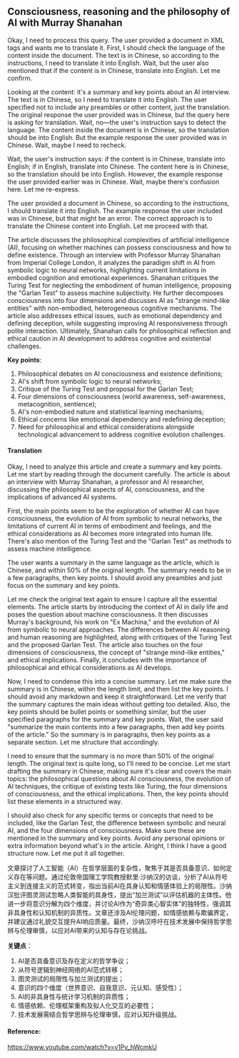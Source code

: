 ## Consciousness, reasoning and the philosophy of AI with Murray Shanahan

<think>
Okay, I need to process this query. The user provided a document in XML tags and wants me to translate it. First, I should check the language of the content inside the document. The text is in Chinese, so according to the instructions, I need to translate it into English. Wait, but the user also mentioned that if the content is in Chinese, translate into English. Let me confirm.

Looking at the content: it's a summary and key points about an AI interview. The text is in Chinese, so I need to translate it into English. The user specified not to include any preambles or other content, just the translation. The original response the user provided was in Chinese, but the query here is asking for translation. Wait, no—the user's instruction says to detect the language. The content inside the document is in Chinese, so the translation should be into English. But the example response the user provided was in Chinese. Wait, maybe I need to recheck.

Wait, the user's instruction says: if the content is in Chinese, translate into English; if in English, translate into Chinese. The content here is in Chinese, so the translation should be into English. However, the example response the user provided earlier was in Chinese. Wait, maybe there's confusion here. Let me re-express.

The user provided a document in Chinese, so according to the instructions, I should translate it into English. The example response the user included was in Chinese, but that might be an error. The correct approach is to translate the Chinese content into English. Let me proceed with that.
</think>

The article discusses the philosophical complexities of artificial intelligence (AI), focusing on whether machines can possess consciousness and how to define existence. Through an interview with Professor Murray Shanahan from Imperial College London, it analyzes the paradigm shift in AI from symbolic logic to neural networks, highlighting current limitations in embodied cognition and emotional experiences. Shanahan critiques the Turing Test for neglecting the embodiment of human intelligence, proposing the "Garlan Test" to assess machine subjectivity. He further decomposes consciousness into four dimensions and discusses AI as "strange mind-like entities" with non-embodied, heterogeneous cognitive mechanisms. The article also addresses ethical issues, such as emotional dependency and defining deception, while suggesting improving AI responsiveness through polite interaction. Ultimately, Shanahan calls for philosophical reflection and ethical caution in AI development to address cognitive and existential challenges.  

**Key points**:  
1. Philosophical debates on AI consciousness and existence definitions;  
2. AI's shift from symbolic logic to neural networks;  
3. Critique of the Turing Test and proposal for the Garlan Test;  
4. Four dimensions of consciousness (world awareness, self-awareness, metacognition, sentience);  
5. AI's non-embodied nature and statistical learning mechanisms;  
6. Ethical concerns like emotional dependency and redefining deception;  
7. Need for philosophical and ethical considerations alongside technological advancement to address cognitive evolution challenges.

#### Translation 

<think>
Okay, I need to analyze this article and create a summary and key points. Let me start by reading through the document carefully. The article is about an interview with Murray Shanahan, a professor and AI researcher, discussing the philosophical aspects of AI, consciousness, and the implications of advanced AI systems.

First, the main points seem to be the exploration of whether AI can have consciousness, the evolution of AI from symbolic to neural networks, the limitations of current AI in terms of embodiment and feelings, and the ethical considerations as AI becomes more integrated into human life. There's also mention of the Turing Test and the "Garlan Test" as methods to assess machine intelligence.

The user wants a summary in the same language as the article, which is Chinese, and within 50% of the original length. The summary needs to be in a few paragraphs, then key points. I should avoid any preambles and just focus on the summary and key points.

Let me check the original text again to ensure I capture all the essential elements. The article starts by introducing the context of AI in daily life and poses the question about machine consciousness. It then discusses Murray's background, his work on "Ex Machina," and the evolution of AI from symbolic to neural approaches. The differences between AI reasoning and human reasoning are highlighted, along with critiques of the Turing Test and the proposed Garlan Test. The article also touches on the four dimensions of consciousness, the concept of "strange mind-like entities," and ethical implications. Finally, it concludes with the importance of philosophical and ethical considerations as AI develops.

Now, I need to condense this into a concise summary. Let me make sure the summary is in Chinese, within the length limit, and then list the key points. I should avoid any markdown and keep it straightforward. Let me verify that the summary captures the main ideas without getting too detailed. Also, the key points should be bullet points or something similar, but the user specified paragraphs for the summary and key points. Wait, the user said "summarize the main contents into a few paragraphs, then add key points of the article." So the summary is in paragraphs, then key points as a separate section. Let me structure that accordingly.

I need to ensure that the summary is no more than 50% of the original length. The original text is quite long, so I'll need to be concise. Let me start drafting the summary in Chinese, making sure it's clear and covers the main topics: the philosophical questions about AI consciousness, the evolution of AI techniques, the critique of existing tests like Turing, the four dimensions of consciousness, and the ethical implications. Then, the key points should list these elements in a structured way.

I should also check for any specific terms or concepts that need to be included, like the Garlan Test, the difference between symbolic and neural AI, and the four dimensions of consciousness. Make sure these are mentioned in the summary and key points. Avoid any personal opinions or extra information beyond what's in the article. Alright, I think I have a good structure now. Let me put it all together.
</think>

文章探讨了人工智能（AI）在哲学层面的复杂性，聚焦于其是否具备意识、如何定义存在等问题。通过伦敦帝国理工学院教授默里·沙纳汉的访谈，分析了AI从符号主义到连接主义的范式转变，指出当前AI在具身认知和情感体验上的局限性。沙纳汉批评图灵测试忽略人类智能的具身性，提出“加兰测试”以评估机器的主体性。他进一步将意识分解为四个维度，并讨论AI作为“奇异类心智实体”的独特性，强调其非具身性和认知机制的异质性。文章还涉及AI伦理问题，如情感依赖与欺骗界定，并建议通过礼貌交互提升AI响应质量。最终，沙纳汉呼吁在技术发展中保持哲学思辨与伦理审慎，以应对AI带来的认知与存在论挑战。  

**关键点**：  
1. AI是否具备意识及存在定义的哲学争议；  
2. 从符号逻辑到神经网络的AI范式转移；  
3. 图灵测试的局限性与加兰测试的提出；  
4. 意识的四个维度（世界意识、自我意识、元认知、感受性）；  
5. AI的非具身性与统计学习机制的异质性；  
6. 情感依赖、伦理框架重构及拟人化交互的必要性；  
7. 技术发展需结合哲学思辨与伦理审慎，应对认知升级挑战。

#### Reference: 

https://www.youtube.com/watch?v=v1Py_hWcmkU